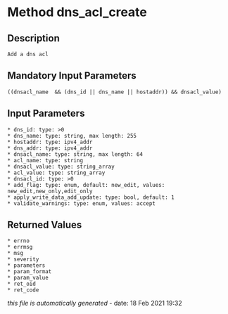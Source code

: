 # Method dns_acl_create

## Description
	Add a dns acl

## Mandatory Input Parameters
	((dnsacl_name  && (dns_id || dns_name || hostaddr)) && dnsacl_value)

## Input Parameters
	* dns_id: type: >0
	* dns_name: type: string, max length: 255
	* hostaddr: type: ipv4_addr
	* dns_addr: type: ipv4_addr
	* dnsacl_name: type: string, max length: 64
	* acl_name: type: string
	* dnsacl_value: type: string_array
	* acl_value: type: string_array
	* dnsacl_id: type: >0
	* add_flag: type: enum, default: new_edit, values: new_edit,new_only,edit_only
	* apply_write_data_add_update: type: bool, default: 1
	* validate_warnings: type: enum, values: accept

## Returned Values
	* errno
	* errmsg
	* msg
	* severity
	* parameters
	* param_format
	* param_value
	* ret_oid
	* ret_code


*this file is automatically generated* - date: 18 Feb 2021 19:32